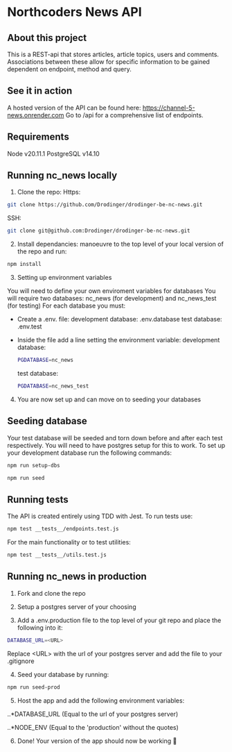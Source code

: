 # Northcoders News API

## About this project

This is a REST-api that stores articles, article topics, users and comments. Associations between these allow for specific information to be gained dependent on endpoint, method and query. 

## See it in action

A hosted version of the API can be found here: https://channel-5-news.onrender.com
Go to /api for a comprehensive list of endpoints.

## Requirements

Node v20.11.1
PostgreSQL v14.10

## Running nc_news locally

1. Clone the repo:
	Https:	
```bash
git clone https://github.com/Drodinger/drodinger-be-nc-news.git
```
SSH:
```bash
git clone git@github.com:Drodinger/drodinger-be-nc-news.git
```

2. Install dependancies: manoeuvre to the top level of your local version of the repo and run:
```bash
npm install
```

3. Setting up environment variables

You will need to define your own enviroment variables for databases
You will require two databases: nc_news (for development) and nc_news_test (for testing)
For each database you must:

* Create a .env. file:
	development database: .env.database
	test database: .env.test
* Inside the file add a line setting the environment variable: 
	development database:

	```bash
    PGDATABASE=nc_news
	```

	test database:

	```bash
    PGDATABASE=nc_news_test
	```
	

4. You are now set up and can move on to seeding your databases

## Seeding database

Your test database will be seeded and torn down before and after each test respectively. 
You will need to have postgres setup for this to work. 
To set up your development database run the following commands:
```bash
npm run setup-dbs
```
```bash
npm run seed
```

## Running tests
The API is created entirely using TDD with Jest.
To run tests use:
```bash
npm test __tests__/endpoints.test.js
```
For the main functionality or to test utilities:
```bash
npm test __tests__/utils.test.js 
```


## Running nc_news in production

1. Fork and clone the repo

2. Setup a postgres server of your choosing

3. Add a .env.production file to the top level of your git repo and place the following into it:
```bash
DATABASE_URL=<URL>
```
   Replace \<URL> with the url of your postgres server and add the file to your .gitignore
	
4. Seed your database by running:
```bash
npm run seed-prod
```

5. Host the app and add the following environment variables: 
	
..*DATABASE_URL  (Equal to the url of your postgres server)
		
..*NODE_ENV	(Equal to the 'production' without the quotes)
		
6. Done! Your version of the app should now be working 🎉 

 
